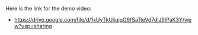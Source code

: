 Here is the link for the demo video:
- https://drive.google.com/file/d/1xUyTkUiiqjqG9fSaTteVd7dlJ9IPaK3Y/view?usp=sharing